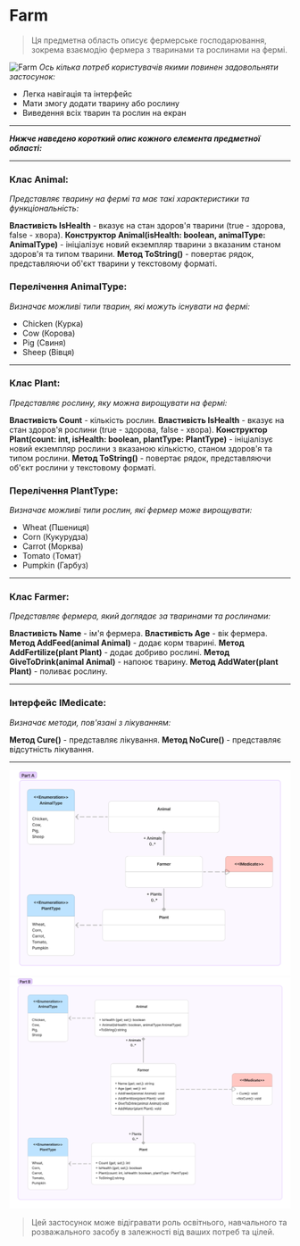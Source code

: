 # Farm
>Ця предметна область описує фермерське господарювання, зокрема взаємодію фермера з тваринами та рослинами на фермі. 

![Farm](https://images.unsplash.com/photo-1444858291040-58f756a3bdd6?q=80&w=1978&auto=format&fit=crop&ixlib=rb-4.0.3&ixid=M3wxMjA3fDB8MHxwaG90by1wYWdlfHx8fGVufDB8fHx8fA%3D%3D)
_Ось кілька потреб користувачів якими повинен задовольняти застосунок:_

- Легка навігація та інтерфейс
- Мати змогу додати тварину або рослину
- Виведення всіх тварин та рослин на екран

***
___Нижче наведено короткий опис кожного елемента предметної області:___
***
### Клас Animal:
_Представляє тварину на фермі та має такі характеристики та функціональність:_

__Властивість IsHealth__ - вказує на стан здоров'я тварини (true - здорова, false - хвора).
__Конструктор Animal(isHealth: boolean, animalType: AnimalType)__ - ініціалізує новий екземпляр тварини з вказаним станом здоров'я та типом тварини.
__Метод ToString()__ - повертає рядок, представляючи об'єкт тварини у текстовому форматі.

### Перелічення AnimalType:
_Визначає можливі типи тварин, які можуть існувати на фермі:_
- Chicken (Курка)
- Cow (Корова)
- Pig (Свиня)
- Sheep (Вівця)
***
### Клас Plant:
_Представляє рослину, яку можна вирощувати на фермі:_

__Властивість Count__ - кількість рослин.
__Властивість IsHealth__ - вказує на стан здоров'я рослини (true - здорова, false - хвора).
__Конструктор Plant(count: int, isHealth: boolean, plantType: PlantType)__ - ініціалізує новий екземпляр рослини з вказаною кількістю, станом здоров'я та типом рослини.
__Метод ToString()__ - повертає рядок, представляючи об'єкт рослини у текстовому форматі.

### Перелічення PlantType:
_Визначає можливі типи рослин, які фермер може вирощувати:_

- Wheat (Пшениця)
- Corn (Кукурудза)
- Carrot (Морква)
- Tomato (Томат)
- Pumpkin (Гарбуз)
***

### Клас Farmer:
_Представляє фермера, який доглядає за тваринами та рослинами:_

__Властивість Name__ - ім'я фермера.
__Властивість Age__ - вік фермера.
__Метод AddFeed(animal Animal)__ - додає корм тварині.
__Метод AddFertilize(plant Plant)__ - додає добриво рослині.
__Метод GiveToDrink(animal Animal)__ - напоює тварину.
__Метод AddWater(plant Plant)__ - поливає рослину.
***

### Інтерфейс IMedicate:
_Визначає методи, пов'язані з лікуванням:_

__Метод Cure()__ - представляє лікування.
__Метод NoCure()__ - представляє відсутність лікування.
***
![a](./part_a.png)
![b](./part_b.png)
>Цей застосунок може відігравати роль освітнього, навчального та розважального засобу в залежності від ваших потреб та цілей.


